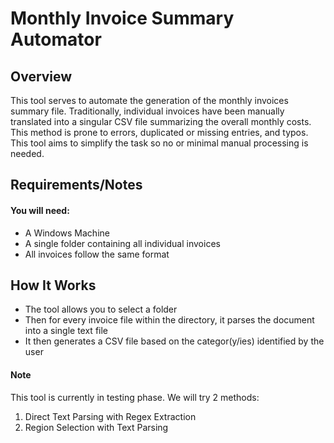 # Monthly Invoice Summary Automator

## Overview
This tool serves to automate the generation of the monthly invoices summary file. Traditionally, individual invoices have been manually translated into a singular CSV file summarizing the overall monthly costs. This method is prone to errors, duplicated or missing entries, and typos. This tool aims to simplify the task so no or minimal manual processing is needed.

## Requirements/Notes
#### You will need:
- A Windows Machine
- A single folder containing all individual invoices
- All invoices follow the same format

## How It Works
- The tool allows you to select a folder
- Then for every invoice file within the directory, it parses the document into a single text file
- It then generates a CSV file based on the categor(y/ies) identified by the user

#### Note
This tool is currently in testing phase. We will try 2 methods:
1. Direct Text Parsing with Regex Extraction
2. Region Selection with Text Parsing 

